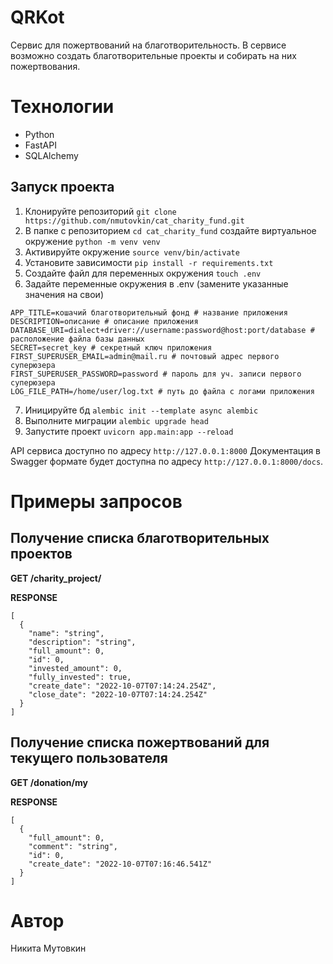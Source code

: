 # QRKot

Сервис для пожертвований на благотворительность. В сервисе возможно создать благотворительные проекты и собирать на них пожертвования.

# Технологии

* Python
* FastAPI
* SQLAlchemy

## Запуск проекта

1. Клонируйте репозиторий ```git clone https://github.com/nmutovkin/cat_charity_fund.git```
2. В папке с репозиторием ```cd cat_charity_fund``` создайте виртуальное окружение ```python -m venv venv```
3. Активируйте окружение ```source venv/bin/activate```
4. Установите зависимости ```pip install -r requirements.txt```
5. Создайте файл для переменных окружения ```touch .env```
6. Задайте переменные окружения в .env (замените указанные значения на свои)

```
APP_TITLE=кошачий благотворительный фонд # название приложения
DESCRIPTION=описание # описание приложения
DATABASE_URI=dialect+driver://username:password@host:port/database # расположение файла базы данных
SECRET=secret_key # секретный ключ приложения
FIRST_SUPERUSER_EMAIL=admin@mail.ru # почтовый адрес первого суперюзера
FIRST_SUPERUSER_PASSWORD=password # пароль для уч. записи первого суперюзера
LOG_FILE_PATH=/home/user/log.txt # путь до файла с логами приложения
```

7. Иницируйте бд ```alembic init --template async alembic```
8. Выполните миграции ```alembic upgrade head```
9. Запустите проект ```uvicorn app.main:app --reload```

API сервиса доступно по адресу ```http://127.0.0.1:8000```
Документация в Swagger формате будет доступна по адресу ```http://127.0.0.1:8000/docs```.

# Примеры запросов

## Получение списка благотворительных проектов

**GET /charity_project/**

**RESPONSE**
```
[
  {
    "name": "string",
    "description": "string",
    "full_amount": 0,
    "id": 0,
    "invested_amount": 0,
    "fully_invested": true,
    "create_date": "2022-10-07T07:14:24.254Z",
    "close_date": "2022-10-07T07:14:24.254Z"
  }
]
```

## Получение списка пожертвований для текущего пользователя

**GET /donation/my**

**RESPONSE**
```
[
  {
    "full_amount": 0,
    "comment": "string",
    "id": 0,
    "create_date": "2022-10-07T07:16:46.541Z"
  }
]
```

# Автор

Никита Мутовкин
